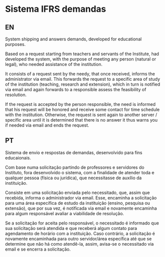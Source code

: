 # Sistema IFRS demandas
<h2> EN </h2>
<p>System shipping and answers demands, developed for educational purposes.</p>
<p>Based on a request starting from teachers and servants of the Institute, had developed the system, with the purpose of meeting any person (natural or legal), who needed assistance of the institution.</p>

<p>It consists of a request sent by the needy, that once received, informs the administrator via email. This forwards the request to a specific area of ​​study of the institution (teaching, research and extension), which in turn is notified via email and again forwards to a responsible assess the feasibility of resolution.</p>

<p>If the request is accepted by the person responsible, the need is informed that his request will be honored and receive some contact for time schedule with the institution. Otherwise, the request is sent again to another server / specific area until it is determined that there is no answer it thus warns you if needed via email and ends the request.</p>

<h2> PT </h2>
<p>Sistema de envio e respostas de demandas, desenvolvido para fins educaionais.</p>
<p>Com base numa solicitação partindo de professores e servidores do Instituto, fora desenvolvido o sistema, com a finalidade de atender toda e qualquer pessoa (física ou jurídica), que necessitasse de auxílio da instituição.</p>
<p>Consiste em uma solicitação enviada pelo necessitado, que, assim que recebida, informa o administrador via email. Esse, encaminha a solicitação para uma área específica de estudo da instituição (ensino, pesquisa ou extensão), que por sua vez, é notificada via email e novamente encaminha para algum responsável avaliar a viabilidade de resolução.</p>
<p>Se a solicitação for aceita pelo responsável, o necessitado é informado que sua solicitação será atendida e que receberá algum contato para agendamento de horário com a instituição. Caso contrário, a solicitação é novamente encaminhada para outro servidor/área específica até que se determine que não há como atendê-la, assim, avisa-se o necessitado via email e se encerra a solicitação. </p>
